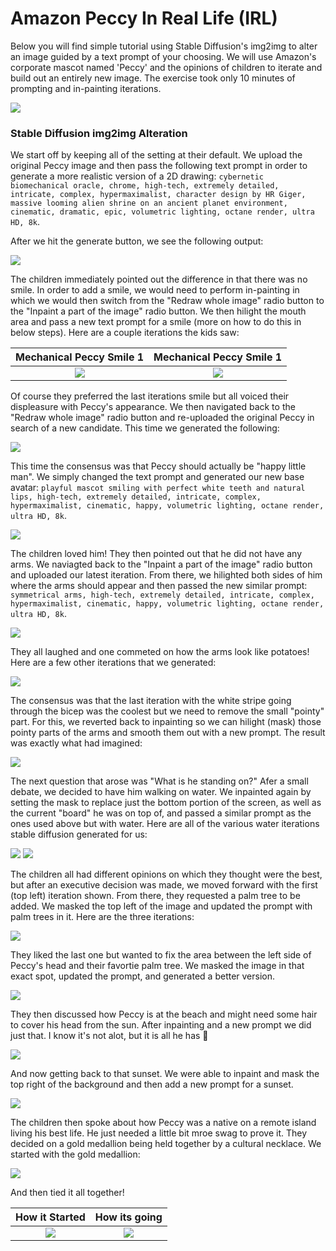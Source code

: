 # Amazon Peccy In Real Life (IRL) 
Below you will find simple tutorial using Stable Diffusion's img2img to alter an image guided by a text prompt of your choosing. We will use Amazon's corporate mascot named 'Peccy' and the opinions of children to iterate and build out an entirely new image. The exercise took only 10 minutes of prompting and in-painting iterations.  

![](peccy-original.png)

### Stable Diffusion img2img Alteration 
We start off by keeping all of the setting at their default. We upload the original Peccy image and then pass the following text prompt in order to generate a more realistic version of a 2D drawing: `cybernetic biomechanical oracle, chrome, high-tech, extremely detailed, intricate, complex, hypermaximalist, character design by HR Giger, massive looming alien shrine on an ancient planet environment, cinematic, dramatic, epic, volumetric lighting, octane render, ultra HD, 8k`.

After we hit the generate button, we see the following output:

![](peccy-img2img-iteration1.png)

The children immediately pointed out the difference in that there was no smile. In order to add a smile, we would need to perform in-painting in which we would then switch from the "Redraw whole image" radio button to the "Inpaint a part of the image" radio button. We then hilight the mouth area and pass a new text prompt for a smile (more on how to do this in below steps). Here are a couple iterations the kids saw: 

Mechanical Peccy Smile 1            |  Mechanical Peccy Smile 1 
:-------------------------:|:-------------------------:
![](mechanical-peccy-smile.png)  |  ![](mechanical-peccy-smile2.png) 



Of course they preferred the last iterations smile but all voiced their displeasure with Peccy's appearance. We then navigated back to the "Redraw whole image" radio button and re-uploaded the original Peccy in search of a new candidate. This time we generated the following: 

![](peccy-mechanical-iteration.png)

This time the consensus was that Peccy should actually be "happy little man". We simply changed the text prompt and generated our new base avatar: `playful mascot smiling with perfect white teeth and natural lips, high-tech, extremely detailed, intricate, complex, hypermaximalist, cinematic, happy, volumetric lighting, octane render, ultra HD, 8k`.

![](peccy-img2img-iteration5.png)

The children loved him! They then pointed out that he did not have any arms. We naviagted back to the "Inpaint a part of the image" radio button and uploaded our latest iteration. From there, we hilighted both sides of him where the arms should appear and then passed the new similar prompt:  `symmetrical arms, high-tech, extremely detailed, intricate, complex, hypermaximalist, cinematic, happy, volumetric lighting, octane render, ultra HD, 8k`.


![](peccy-inpainting-arms.png)

They all laughed and one commeted on how the arms look like potatoes! Here are a few other iterations that we generated:

![](peccy-arms.png) 

The consensus was that the last iteration with the white stripe going through the bicep was the coolest but we need to remove the small "pointy" part. For this, we reverted back to inpainting so we can hilight (mask) those pointy parts of the arms and smooth them out with a new prompt. The result was exactly what had imagined: 

![](perfect-peccy.png) 

The next question that arose was "What is he standing on?" Afer a small debate, we decided to have him walking on water. We inpainted again by setting the mask to replace just the bottom portion of the screen, as well as the current "board" he was on top of, and passed a similar prompt as the ones used above but with water. Here are all of the various water iterations stable diffusion generated for us: 

![](peccy-water1.png) 
![](peccy-water2.png) 

The children all had different opinions on which they thought were the best, but after an executive decision was made, we moved forward with the first (top left) iteration shown. From there, they requested a palm tree to be added. We masked the top left of the image and updated the prompt with palm trees in it. Here are the three iterations: 

![](peccy-palmtree.png) 


They liked the last one but wanted to fix the area between the left side of Peccy's head and their favortie palm tree. We masked the image in that exact spot, updated the prompt, and generated a better version. 

![](peccy-palmtree-fix.png) 

They then discussed how Peccy is at the beach and might need some hair to cover his head from the sun. After inpainting and a new prompt we did just that. I know it's not alot, but it is all he has :rofl: 

![](peccy-hair.png) 

And now getting back to that sunset. We were able to inpaint and mask the top right of the background and then add a new prompt for a sunset. 

![](peccy-palmtree-hair-sunset.png) 

The children then spoke about how Peccy was a native on a remote island living his best life. He just needed a little bit mroe swag to prove it. They decided on a gold medallion being held together by a cultural necklace. We started with the gold medallion: 

![](peccy-medallion.png) 

And then tied it all together! 

How it Started            |  How its going 
:-------------------------:|:-------------------------:
![](peccy-original.png)  |  ![](peccy-medallion-rope.png) 
